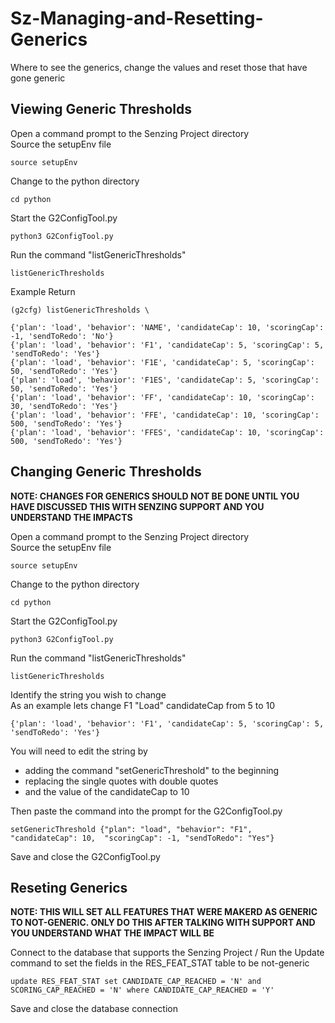 # Sz-Managing-and-Resetting-Generics
Where to see the generics, change the values and reset those that have gone generic

## Viewing Generic Thresholds
Open a command prompt to the Senzing Project directory \
Source the setupEnv file

    source setupEnv

Change to the python directory

    cd python
    
Start the G2ConfigTool.py

    python3 G2ConfigTool.py

Run the command "listGenericThresholds"

    listGenericThresholds

Example Return

    (g2cfg) listGenericThresholds \

    {'plan': 'load', 'behavior': 'NAME', 'candidateCap': 10, 'scoringCap': -1, 'sendToRedo': 'No'}
    {'plan': 'load', 'behavior': 'F1', 'candidateCap': 5, 'scoringCap': 5, 'sendToRedo': 'Yes'}
    {'plan': 'load', 'behavior': 'F1E', 'candidateCap': 5, 'scoringCap': 50, 'sendToRedo': 'Yes'}
    {'plan': 'load', 'behavior': 'F1ES', 'candidateCap': 5, 'scoringCap': 50, 'sendToRedo': 'Yes'}
    {'plan': 'load', 'behavior': 'FF', 'candidateCap': 10, 'scoringCap': 30, 'sendToRedo': 'Yes'}
    {'plan': 'load', 'behavior': 'FFE', 'candidateCap': 10, 'scoringCap': 500, 'sendToRedo': 'Yes'}
    {'plan': 'load', 'behavior': 'FFES', 'candidateCap': 10, 'scoringCap': 500, 'sendToRedo': 'Yes'}

## Changing Generic Thresholds

**NOTE: CHANGES FOR GENERICS SHOULD NOT BE DONE UNTIL YOU HAVE DISCUSSED THIS WITH SENZING SUPPORT AND YOU UNDERSTAND THE IMPACTS**

Open a command prompt to the Senzing Project directory \
Source the setupEnv file

    source setupEnv

Change to the python directory

    cd python
    
Start the G2ConfigTool.py

    python3 G2ConfigTool.py

Run the command "listGenericThresholds"

    listGenericThresholds

Identify the string you wish to change \
As an example lets change F1 "Load" candidateCap from 5 to 10

    {'plan': 'load', 'behavior': 'F1', 'candidateCap': 5, 'scoringCap': 5, 'sendToRedo': 'Yes'}

You will need to edit the string by 
- adding the command "setGenericThreshold" to the beginning
- replacing the single quotes with double quotes
- and the value of the candidateCap to 10 

Then paste the command into the prompt for the G2ConfigTool.py

    setGenericThreshold {"plan": "load", "behavior": "F1",   "candidateCap": 10,  "scoringCap": -1, "sendToRedo": "Yes"}


Save and close the G2ConfigTool.py

## Reseting Generics
**NOTE: THIS WILL SET ALL FEATURES THAT WERE MAKERD AS GENERIC TO NOT-GENERIC. ONLY DO THIS AFTER TALKING WITH SUPPORT AND YOU UNDERSTAND WHAT THE IMPACT WILL BE**

Connect to the database that supports the Senzing Project /
Run the Update command to set the fields in the RES_FEAT_STAT table to be not-generic
    
    update RES_FEAT_STAT set CANDIDATE_CAP_REACHED = 'N' and SCORING_CAP_REACHED = 'N' where CANDIDATE_CAP_REACHED = 'Y'

Save and close the database connection

